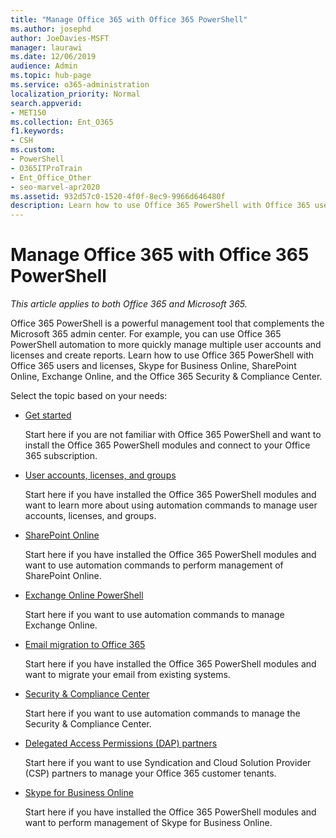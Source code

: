 ```yaml
---
title: "Manage Office 365 with Office 365 PowerShell"
ms.author: josephd
author: JoeDavies-MSFT
manager: laurawi
ms.date: 12/06/2019
audience: Admin
ms.topic: hub-page
ms.service: o365-administration
localization_priority: Normal
search.appverid:
- MET150
ms.collection: Ent_O365
f1.keywords:
- CSH
ms.custom: 
- PowerShell
- O365ITProTrain
- Ent_Office_Other
- seo-marvel-apr2020
ms.assetid: 932d57c0-1520-4f0f-8ec9-9966d646480f
description: Learn how to use Office 365 PowerShell with Office 365 users and licenses for Office 365 applications.
---
```


# Manage Office 365 with Office 365 PowerShell

*This article applies to both Office 365 and Microsoft 365.*

Office 365 PowerShell is a powerful management tool that complements the Microsoft 365 admin center. For example, you can use Office 365 PowerShell automation to more quickly manage multiple user accounts and licenses and create reports. Learn how to use Office 365 PowerShell with Office 365 users and licenses, Skype for Business Online, SharePoint Online, Exchange Online, and the Office 365 Security & Compliance Center.
  
Select the topic based on your needs:
  
- [Get started](getting-started-with-office-365-powershell.md)

    Start here if you are not familiar with Office 365 PowerShell and want to install the Office 365 PowerShell modules and connect to your Office 365 subscription.

- [User accounts, licenses, and groups](manage-user-accounts-and-licenses-with-office-365-powershell.md)

    Start here if you have installed the Office 365 PowerShell modules and want to learn more about using automation commands to manage user accounts, licenses, and groups.

- [SharePoint Online](https://docs.microsoft.com/office365/enterprise/powershell/manage-sharepoint-online-with-office-365-powershell)

    Start here if you have installed the Office 365 PowerShell modules and want to use automation commands to perform management of SharePoint Online.

- [Exchange Online PowerShell](https://docs.microsoft.com/powershell/exchange/exchange-online/exchange-online-powershell)

    Start here if you want to use automation commands to manage Exchange Online.

- [Email migration to Office 365](use-powershell-for-email-migration-to-office-365.md)

    Start here if you have installed the Office 365 PowerShell modules and want to migrate your email from existing systems.

- [Security & Compliance Center](https://docs.microsoft.com/powershell/exchange/office-365-scc/office-365-scc-powershell)

    Start here if you want to use automation commands to manage the Security & Compliance Center.

- [Delegated Access Permissions (DAP) partners](manage-office-365-with-windows-powershell-for-delegated-access-permissions-dap-p.md)

    Start here if you want to use Syndication and Cloud Solution Provider (CSP) partners to manage your Office 365 customer tenants.

- [Skype for Business Online](manage-skype-for-business-online-with-office-365-powershell.md)

    Start here if you have installed the Office 365 PowerShell modules and want to perform management of Skype for Business Online.
